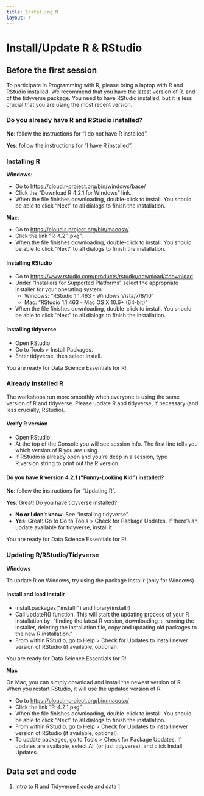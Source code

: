 ```yaml
---
title: Installing R
layout: r
---
```


# Install/Update R & RStudio

## Before the first session
To participate in Programming with R, 
please bring a laptop with R and RStudio installed. 
We recommend that you have the latest version of R.
and of the tidyverse package. 
You need to have RStudio installed, but it is less crucial that you are using the most recent version.

### Do you already have R and RStudio installed?

**No**: follow the instructions for “I do not have R installed”. 

**Yes**: follow the instructions for “I have R installed”.

### Installing R

**Windows**:
- Go to <https://cloud.r-project.org/bin/windows/base/>
- Click the “Download R 4.2.1 for Windows” link.
- When the file finishes downloading, double-click to install. You should be able to click “Next” to all dialogs to finish the installation.
  
**Mac**:
- Go to <https://cloud.r-project.org/bin/macosx/>.
- Click the link “R-4.2.1.pkg”.
- When the file finishes downloading, double-click to install. You should be able to click “Next” to all dialogs to finish the installation.
  
#### Installing RStudio
- Go to <https://www.rstudio.com/products/rstudio/download/#download>.
- Under “Installers for Supported Platforms” select the appropriate installer for your operating system:
  - Windows: “RStudio 1.1.463 - Windows Vista/7/8/10”
  - Mac: “RStudio 1.1.463 - Mac OS X 10.6+ (64-bit)”
- When the file finishes downloading, double-click to install. You should be able to click “Next” to all dialogs to finish the installation.

#### Installing tidyverse

- Open RStudio. 
- Go to Tools > Install Packages. 
- Enter tidyverse, then select Install.

You are ready for Data Science Essentials for R!

### Already Installed R
The workshops run more smoothly when everyone is using the same version of R and tidyverse. Please update R and tidyverse, if necessary (and less crucially, RStudio).

#### Verify R version
- Open RStudio. 
- At the top of the Console you will see session info. The first line tells you which version of R you are using. 
- If RStudio is already open and you’re deep in a session, type R.version.string to print out the R version.

#### Do you have R version 4.2.1 ("Funny-Looking Kid") installed?

**No**: follow the instructions for “Updating R”.

**Yes**: Great! Do you have tidyverse installed?

- **No or I don’t know**: See “Installing tidyverse”.
- **Yes**: Great! Go to Go to Tools > Check for Package Updates. If there’s an update available for tidyverse, install it.

You are ready for Data Science Essentials for R!

### Updating R/RStudio/Tidyverse
**Windows**

To update R on Windows, try using the package installr (only for Windows).

#### Install and load installr
- install.packages("installr") and library(installr)
- Call updateR() function. This will start the updating process of your R installation by: “finding the latest R version, downloading it, running the installer, deleting the installation file, copy and updating old packages to the new R installation.”
- From within RStudio, go to Help > Check for Updates to install newer version of RStudio (if available, optional).

You are ready for Data Science Essentials for R!

**Mac**

On Mac, you can simply download and install the newest version of R. When you restart RStudio, it will use the updated version of R.

- Go to https://cloud.r-project.org/bin/macosx/
- Click the link “R-4.2.1.pkg”
- When the file finishes downloading, double-click to install. You should be able to click “Next” to all dialogs to finish the installation.
- From within RStudio, go to Help > Check for Updates to install newer version of RStudio (if available, optional).
- To update packages, go to Tools > Check for Package Updates. If updates are available, select All (or just tidyverse), and click Install Updates.

## Data set and code

1. Intro to R and Tidyverse [ <a href="https://drive.google.com/drive/folders/1e-8Qs_AZBH-QcQqmmCloT9ghZesV55z6" target="_blank">code and data</a> ]




